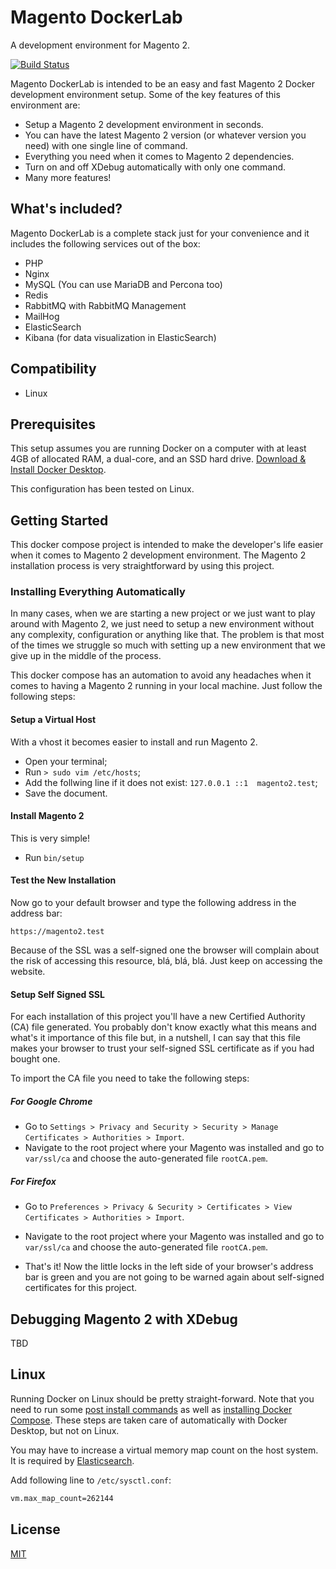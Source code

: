 # Magento DockerLab

A development environment for Magento 2.

[![Build Status](https://travis-ci.org/magedin/magento-dockerlab.svg?branch=master)](https://travis-ci.org/magedin/magento-dockerlab)

Magento DockerLab is intended to be an easy and fast Magento 2 Docker development environment setup. Some of the key features of this environment are:

- Setup a Magento 2 development environment in seconds.
- You can have the latest Magento 2 version (or whatever version you need) with one single line of command.
- Everything you need when it comes to Magento 2 dependencies.
- Turn on and off XDebug automatically with only one command.
- Many more features!

## What's included?

Magento DockerLab is a complete stack just for your convenience and it includes the following services out of the box:

- PHP
- Nginx
- MySQL (You can use MariaDB and Percona too)
- Redis
- RabbitMQ with RabbitMQ Management
- MailHog
- ElasticSearch
- Kibana (for data visualization in ElasticSearch)

## Compatibility

- Linux

## Prerequisites

This setup assumes you are running Docker on a computer with at least 4GB of allocated RAM, a dual-core, and an SSD hard drive. [Download & Install Docker Desktop](https://www.docker.com/products/docker-desktop).

This configuration has been tested on Linux.

## Getting Started

This docker compose project is intended to make the developer's life easier when it comes to Magento 2 development environment. The Magento 2 installation process is very straightforward by using this project.

### Installing Everything Automatically

In many cases, when we are starting a new project or we just want to play around with Magento 2, we just need to setup a new environment without any complexity, configuration or anything like that. The problem is that most of the times we struggle so much with setting up a new environment that we give up in the middle of the process.

This docker compose has an automation to avoid any headaches when it comes to having a Magento 2 running in your local machine. Just follow the following steps:

#### Setup a Virtual Host

With a vhost it becomes easier to install and run Magento 2.

- Open your terminal;
- Run `> sudo vim /etc/hosts`;
- Add the follwing line if it does not exist: `127.0.0.1 ::1  magento2.test`;
- Save the document.

#### Install Magento 2

This is very simple!

- Run `bin/setup`

#### Test the New Installation

Now go to your default browser and type the following address in the address bar:

`https://magento2.test`

Because of the SSL was a self-signed one the browser will complain about the risk of accessing this resource, blá, blá, blá. Just keep on accessing the website.

#### Setup Self Signed SSL

For each installation of this project you'll have a new Certified Authority (CA) file generated. You probably don't know exactly what this means and what's it importance of this file but, in a nutshell, I can say that this file makes your browser to trust your self-signed SSL certificate as if you had bought one.

To import the CA file you need to take the following steps:

##### For Google Chrome

- Go to `Settings > Privacy and Security > Security > Manage Certificates > Authorities > Import`.
- Navigate to the root project where your Magento was installed and go to `var/ssl/ca` and choose the auto-generated file `rootCA.pem`.

##### For Firefox

- Go to `Preferences > Privacy & Security > Certificates > View Certificates > Authorities > Import`.
- Navigate to the root project where your Magento was installed and go to `var/ssl/ca` and choose the auto-generated file `rootCA.pem`.

- That's it! Now the little locks in the left side of your browser's address bar is green and you are not going to be warned again about self-signed certificates for this project.

## Debugging Magento 2 with XDebug

TBD

## Linux

Running Docker on Linux should be pretty straight-forward. Note that you need to run some [post install commands](https://docs.docker.com/install/linux/linux-postinstall/) as well as [installing Docker Compose](https://docs.docker.com/compose/install/). These steps are taken care of automatically with Docker Desktop, but not on Linux.

You may have to increase a virtual memory map count on the host system. It is required by [Elasticsearch](https://www.elastic.co/guide/en/elasticsearch/reference/current/vm-max-map-count.html).

Add following line to `/etc/sysctl.conf`:

```bash
vm.max_map_count=262144
```

## License

[MIT](https://opensource.org/licenses/MIT)
